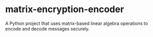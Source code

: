 # matrix-encryption-encoder
A Python project that uses matrix-based linear algebra operations to encode and decode messages securely.
